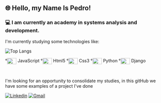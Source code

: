 

## 🌐 Hello, my Name Is Pedro!

### 💻 I am currently an academy in systems analysis and development.

I'm currently studying some technologies like:

<div>
  
![Top Langs](https://github-readme-stats.vercel.app/api/top-langs/?cavejon=anuraghazra&layout=donut-vertical)
 
  </div>

<div style="display: inline_block">

°<img align="center" alt="Cavejon-html" height="20" width="30" src="https://cdn.jsdelivr.net/gh/devicons/devicon/icons/javascript/javascript-original.svg"/> JavaScript
°<img align="center" alt="Cavejon-html" height="20" width="30" src="https://cdn.jsdelivr.net/gh/devicons/devicon/icons/html5/html5-original.svg"/> Html5
°<img align="center" alt="Cavejon-html" height="20" width="30" src="https://cdn.jsdelivr.net/gh/devicons/devicon/icons/css3/css3-original.svg"/> Css3
°<img align="center" alt="Cavejon-html" height="20" width="30" src="https://cdn.jsdelivr.net/gh/devicons/devicon/icons/python/python-original.svg"/> Python
°<img align="center" alt="Cavejon-html" height="20" width="30" src="https://cdn.jsdelivr.net/gh/devicons/devicon/icons/django/django-plain.svg"/> Django

</div>
<br>

  
I'm looking for an opportunity to consolidate my studies, in this gitHub we have some examples of a project I've done

[![Linkedin](https://img.shields.io/badge/LinkedIn-0077B5?style=for-the-badge&logo=linkedin&logoColor=white)](https://www.linkedin.com/in/pedrolcavejon/)
[![Gmail](https://img.shields.io/badge/Gmail-D14836?style=for-the-badge&logo=gmail&logoColor=white)](https://mail.google.com/mail/u/0/#inbox?compose=GTvVlcRwRCZlZctzdbFXJkBblhDtZDGDJxJQXlSFFwVpbsDBlZqWlpGQbXqkgJVnpCjnwKgfzsFDr)








